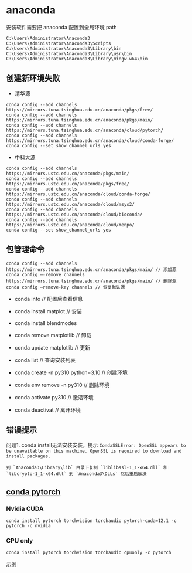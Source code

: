 # anaconda

安装软件需要把 anaconda 配置到全局环境 path

```config
C:\Users\Administrator\Anaconda3
C:\Users\Administrator\Anaconda3\Scripts
C:\Users\Administrator\Anaconda3\Library\bin
C:\Users\Administrator\Anaconda3\Library\usr\bin
C:\Users\Administrator\Anaconda3\Library\mingw-w64\bin
```

## 创建新环境失败

- 清华源

```shell
conda config --add channels https://mirrors.tuna.tsinghua.edu.cn/anaconda/pkgs/free/
conda config --add channels https://mirrors.tuna.tsinghua.edu.cn/anaconda/pkgs/main/
conda config --add channels https://mirrors.tuna.tsinghua.edu.cn/anaconda/cloud/pytorch/
conda config --add channels https://mirrors.tuna.tsinghua.edu.cn/anaconda/cloud/conda-forge/
conda config --set show_channel_urls yes
```

- 中科大源

```shell
conda config --add channels https://mirrors.ustc.edu.cn/anaconda/pkgs/main/
conda config --add channels https://mirrors.ustc.edu.cn/anaconda/pkgs/free/
conda config --add channels https://mirrors.ustc.edu.cn/anaconda/cloud/conda-forge/
conda config --add channels https://mirrors.ustc.edu.cn/anaconda/cloud/msys2/
conda config --add channels https://mirrors.ustc.edu.cn/anaconda/cloud/bioconda/
conda config --add channels https://mirrors.ustc.edu.cn/anaconda/cloud/menpo/
conda config --set show_channel_urls yes
```

## 包管理命令

```shell
conda config --add channels https://mirrors.tuna.tsinghua.edu.cn/anaconda/pkgs/main/ // 添加源
conda config –-remove channels https://mirrors.tuna.tsinghua.edu.cn/anaconda/pkgs/main/ // 删除源
conda config –remove-key channels // 恢复默认源
```

- conda info // 配置后查看信息
- conda install matplot // 安装
- conda install blendmodes
- conda remove matplotlib // 卸载
- conda update matplotlib // 更新
- conda list // 查询安装列表
- conda create -n py310 python=3.10 // 创建环境
- conda env remove -n py310 // 删除环境

- conda activate py310 // 激活环境
- conda deactivat // 离开环境

## 错误提示

问题1. conda install无法安装安装，提示 `CondaSSLError: OpenSSL appears to be unavailable on this machine. OpenSSL is required to
download and install packages.`

```text
到 `Anaconda3\Library\lib` 目录下复制 `liblibssl-1_1-x64.dll` 和 `libcrypto-1_1-x64.dll` 到 `Anaconda3\DLLs` 然后重启解决
```
## [conda pytorch](https://pytorch.org/)

### Nvidia CUDA 

`conda install pytorch torchvision torchaudio pytorch-cuda=12.1 -c pytorch -c nvidia`

### CPU only

`conda install pytorch torchvision torchaudio cpuonly -c pytorch`

[示例](https://github.com/pytorch/examples)


